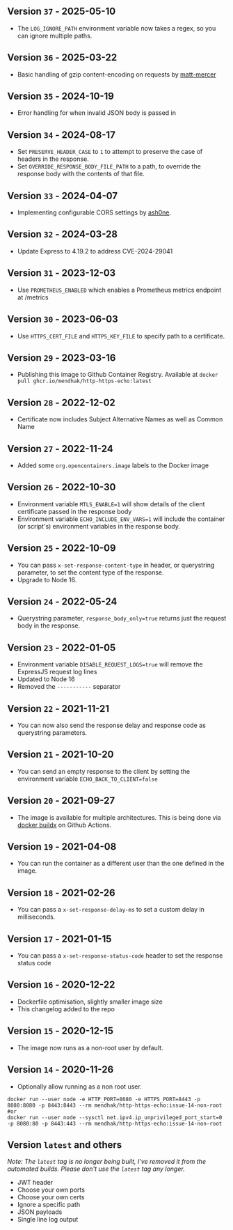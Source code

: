 ## Version `37` - 2025-05-10
* The `LOG_IGNORE_PATH` environment variable now takes a regex, so you can ignore multiple paths.

## Version `36` - 2025-03-22
* Basic handling of gzip content-encoding on requests by [matt-mercer](https://github.com/mendhak/docker-http-https-echo/pull/79)

## Version `35` - 2024-10-19
* Error handling for when invalid JSON body is passed in

## Version `34` - 2024-08-17
* Set `PRESERVE_HEADER_CASE` to `1` to attempt to preserve the case of headers in the response.
* Set `OVERRIDE_RESPONSE_BODY_FILE_PATH` to a path, to override the response body with the contents of that file. 

## Version `33` - 2024-04-07
* Implementing configurable CORS settings by [ash0ne](https://github.com/mendhak/docker-http-https-echo/pull/65). 

## Version `32` - 2024-03-28
* Update Express to 4.19.2 to address CVE-2024-29041

## Version `31` - 2023-12-03
* Use `PROMETHEUS_ENABLED` which enables a Prometheus metrics endpoint at /metrics

## Version `30` - 2023-06-03
* Use `HTTPS_CERT_FILE` and `HTTPS_KEY_FILE` to specify path to a certificate. 

## Version `29` - 2023-03-16
* Publishing this image to Github Container Registry. Available at `docker pull ghcr.io/mendhak/http-https-echo:latest`

## Version `28` - 2022-12-02
* Certificate now includes Subject Alternative Names as well as Common Name

## Version `27` - 2022-11-24
* Added some `org.opencontainers.image` labels to the Docker image

## Version `26` - 2022-10-30

* Environment variable `MTLS_ENABLE=1` will show details of the client certificate passed in the response body
* Environment variable `ECHO_INCLUDE_ENV_VARS=1` will include the container (or script's) environment variables in the response body. 

## Version `25` - 2022-10-09

* You can pass `x-set-response-content-type` in header, or querystring parameter, to set the content type of the response. 
* Upgrade to Node 16. 

## Version `24` - 2022-05-24

* Querystring parameter, `response_body_only=true` returns just the request body in the response.

## Version `23` - 2022-01-05

* Environment variable `DISABLE_REQUEST_LOGS=true` will remove the ExpressJS request log lines 
* Updated to Node 16
* Removed the `-----------` separator

## Version `22` - 2021-11-21

* You can now also send the response delay and response code as querystring parameters. 

## Version `21` - 2021-10-20

* You can send an empty response to the client by setting the environment variable `ECHO_BACK_TO_CLIENT=false` 

## Version `20` - 2021-09-27

* The image is available for multiple architectures.  This is being done via [docker buildx](https://github.com/mendhak/docker-http-https-echo/blob/9f511eae7c928d7f9543842598f9565c19828300/.github/workflows/publish.yml#L32) on Github Actions.

## Version `19` - 2021-04-08

* You can run the container as a different user than the one defined in the image. 

## Version `18` - 2021-02-26

* You can pass a `x-set-response-delay-ms` to set a custom delay in milliseconds.

## Version `17` - 2021-01-15

* You can pass a `x-set-response-status-code` header to set the response status code

## Version `16` - 2020-12-22

* Dockerfile optimisation, slightly smaller image size
* This changelog added to the repo

## Version `15` - 2020-12-15

* The image now runs as a non-root user by default. 

## Version `14` - 2020-11-26

* Optionally allow running as a non root user. 

```
docker run --user node -e HTTP_PORT=8080 -e HTTPS_PORT=8443 -p 8080:8080 -p 8443:8443 --rm mendhak/http-https-echo:issue-14-non-root
#or
docker run --user node --sysctl net.ipv4.ip_unprivileged_port_start=0 -p 8080:80 -p 8443:443 --rm mendhak/http-https-echo:issue-14-non-root
```

## Version `latest` and others

_Note: The `latest` tag is no longer being built, I've removed it from the automated builds. Please don't use the `latest` tag any longer._

* JWT header
* Choose your own ports
* Choose your own certs
* Ignore a specific path
* JSON payloads
* Single line log output

